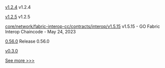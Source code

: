 
[v1.2.4](https://github.com/hyperledger/firefly-tokens-erc1155/releases/tag/v1.2.4) v1.2.4

[v1.2.5](https://github.com/hyperledger/firefly-tokens-erc20-erc721/releases/tag/v1.2.5) v1.2.5

[core/network/fabric-interop-cc/contracts/interop/v1.5.15](https://github.com/hyperledger-labs/weaver-dlt-interoperability/releases/tag/core/network/fabric-interop-cc/contracts/interop/v1.5.15) v1.5.15 - GO Fabric Interop Chaincode - May 24, 2023

[0.56.0](https://github.com/hyperledger/aries-vcx/releases/tag/0.56.0) Release 0.56.0

[v0.3.0](https://github.com/hyperledger/solang/releases/tag/v0.3.0) 


[See more >>>](https://start-here.hyperledger.org/releases)
